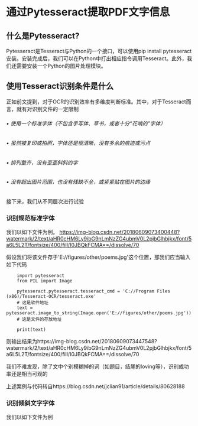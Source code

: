 # 通过Pytesseract提取PDF文字信息
## 什么是Pytesseract?
Pytesseract是Tesseract与Python的一个接口，可以使用pip install pytesseract安装。安装完成后，我们可以在Python中打出相应指令调用Tesseract。此外，我们还需要安装一个Python的图片处理模块。
## 使用Tesseract识别条件是什么
正如前文提到，对于OCR的识别效率有多维度判断标准。其中，对于Tesseract而言，就有对识别文件的一定限制
###### • 使用一个标准字体（不包含手写体、草书，或者十分“花哨的”字体）
###### • 虽然被复印或拍照，字体还是很清晰，没有多余的痕迹或污点
###### • 排列整齐，没有歪歪斜斜的字
###### • 没有超出图片范围，也没有残缺不全，或紧紧贴在图片的边缘

接下来，我们从不同层次进行试验
### 识别规范标准字体
我们以如下文件为例。
https://img-blog.csdn.net/20180609073400448?watermark/2/text/aHR0cHM6Ly9ibG9nLmNzZG4ubmV0L2pjbGlhbjkx/font/5a6L5L2T/fontsize/400/fill/I0JBQkFCMA==/dissolve/70

假设我们将该文件存于'E://figures/other/poems.jpg'这个位置，那我们应当输入如下代码

        import pytesseract
        from PIL import Image

        pytesseract.pytesseract.tesseract_cmd = 'C://Program Files (x86)/Tesseract-OCR/tesseract.exe'
        # 这是软件地址
        text = pytesseract.image_to_string(Image.open('E://figures/other/poems.jpg'))
        # 这是文件的存放地址

        print(text)

则输出结果为https://img-blog.csdn.net/20180609073447548?watermark/2/text/aHR0cHM6Ly9ibG9nLmNzZG4ubmV0L2pjbGlhbjkx/font/5a6L5L2T/fontsize/400/fill/I0JBQkFCMA==/dissolve/70

我们不难发现，除了文中个别模糊掉的词（如题目，结尾的loving等），识别成功率还是相当可观的

上述案例与代码转自https://blog.csdn.net/jclian91/article/details/80628188
### 识别倾斜文字字体
我们以如下文件为例
